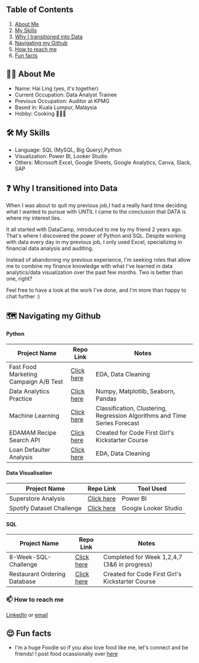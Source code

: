 ## Table of Contents
1. [About Me](https://github.com/haiilingg/haiilingg/blob/main/README.md#-about-me)
2. [My Skills](https://github.com/haiilingg/haiilingg/blob/main/README.md#%EF%B8%8F-my-skills)
3. [Why I transitioned into Data](https://github.com/haiilingg/haiilingg/blob/main/README.md#-why-i-transitioned-into-data)
4. [Navigating my Github ](https://github.com/haiilingg/haiilingg/blob/main/README.md#%EF%B8%8F-navigating-my-github)
5. [How to reach me](https://github.com/haiilingg/haiilingg/blob/main/README.md#-how-to-reach-me)
6. [Fun facts](https://github.com/haiilingg/haiilingg/blob/main/README.md#-fun-facts)

## 👩🏻 About Me 
- Name: Hai Ling (yes, it's together)
- Current Occupation: Data Analyst Trainee
- Previous Occupation: Auditor at KPMG
- Based in: Kuala Lumpur, Malaysia
- Hobby: Cooking 👩🏼‍🍳

## 🛠️ My Skills
- Language: SQL (MySQL, Big Query),Python
- Visualization: Power BI, Looker Studio
- Others: Microsoft Excel, Google Sheets, Google Analytics, Canva, Slack, SAP

## ❓ Why I transitioned into Data
When I was about to quit my previous job,I had a really hard time deciding what I wanted to pursue with UNTIL I came to the conclusion that DATA is where my interest lies.

It all started with DataCamp, introduced to me by my friend 2 years ago. That's where I discovered the power of Python and SQL. Despite working with data every day in my previous job, I only used Excel, specializing in financial data analysis and auditing.

Instead of abandoning my previous experience, I'm seeking roles that allow me to combine my finance knowledge with what I've learned in data analytics/data visualization over the past few months. Two is better than one, right?

Feel free to have a look at the work I've done, and I'm more than happy to chat further :)

## 🗺️ Navigating my Github 

#### Python
| Project Name| Repo Link | Notes|
| --- | ---- | -- |
| Fast Food Marketing Campaign A/B Test| [Click here](https://github.com/haiilingg/Business-Analytics-KYDP/tree/main/Python%20EDA) | EDA, Data Cleaning
| Data Analytics Practice | [Click here](https://github.com/haiilingg/Data-Analytics-with-Python) | Numpy, Matplotlib, Seaborn, Pandas
| Machine Learning | [Click here](https://github.com/haiilingg/Machine-Learning-with-Python) | Classification, Clustering, Regression Algorithms and Time Series Forecast
| EDAMAM Recipe Search API | [Click here](https://github.com/haiilingg/CFG-Python-Project) | Created for Code First Girl's Kickstarter Course|
| Loan Defaulter Analysis | [Click here](https://github.com/haiilingg/EDA-project) | EDA, Data Cleaning

#### Data Visualisation
| Project Name| Repo Link | Tool Used|
| --- | --- | --- |
| Superstore Analysis | [Click here](https://github.com/haiilingg/Business-Analytics-KYDP/tree/main/Data%20Visualisation) | Power BI|
| Spotify Dataset Challenge | [Click here](https://github.com/haiilingg/Spotify-Dataset-Challenge) | Google Looker Studio|

#### SQL
| Project Name| Repo Link | Notes|
| --- | --- | --- |
| 8-Week-SQL-Challenge |[Click here](https://github.com/haiilingg/-8-Week-SQL-Challenge)|Completed for Week 1,2,4,7 (3&6 in progress)|
| Restaurant Ordering Database | [Click here](https://github.com/haiilingg/CFG-SQL-Project) | Created for Code First Girl's Kickstarter Course|

### 📫 How to reach me
[LinkedIn](https://www.linkedin.com/in/tanhailing/) or [email](haiilingg99@gmail.com)

## 😌 Fun facts
- I'm a huge Foodie so if you also love food like me, let's connect and be friends! I post food ocassionally over [here](https://www.instagram.com/hl.eatss/)

<!--
**haiilingg/haiilingg** is a ✨ _special_ ✨ repository because its `README.md` (this file) appears on your GitHub profile.

Here are some ideas to get you started:

- 🔭 I’m currently working on ...
- 🌱 I’m currently learning ...
- 👯 I’m looking to collaborate on ...
- 🤔 I’m looking for help with ...
- 💬 Ask me about ...
- 📫 How to reach me: ...
- 😄 Pronouns: ...
- ⚡ Fun fact: ...
-->
